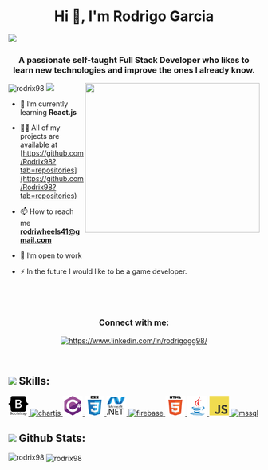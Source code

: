 <h1 align="center">Hi 👋, I'm Rodrigo Garcia</h1>

<!--  BANNER   -->
<img src="https://github.com/Rodrix98/Rodrix98/blob/main/Banner.png">

<!--  Sub-Text Banner   -->
<br/>
<h3 align="center">A passionate self-taught Full Stack Developer who likes to learn new technologies and improve the ones I already know.</h3>

<!--  Image   -->
<img width="350" height="300" align="right" src="https://media4.giphy.com/media/v1.Y2lkPTc5MGI3NjExZjk1NjJmYjMyMmIzMzg5MzY3YzI5NzQ4ZWZhNDgwZDgyYmRjZTUxNiZlcD12MV9pbnRlcm5hbF9naWZzX2dpZklkJmN0PWc/qgQUggAC3Pfv687qPC/giphy.gif">


<!--  Badges   -->
<p align="left"> 
  <img src="https://komarev.com/ghpvc/?username=rodrix98&label=Profile%20views&color=0e75b6&style=flat" alt="rodrix98" /> 
  <img src="https://img.shields.io/github/followers/Rodrix98?style=social"/>
</p> 

- 🌱 I’m currently learning **React.js**

- 👨‍💻 All of my projects are available at [https://github.com/Rodrix98?tab=repositories](https://github.com/Rodrix98?tab=repositories)

- 📫 How to reach me **rodriwheels41@gmail.com**

- 🤝 I’m open to work <!--  ADD CV   -->

- ⚡ In the future I would like to be a game developer.

<br/>
<br/>


## <h3 align="center">Connect with me:</h3>
<p align="center">
<a href="https://linkedin.com/in/rodrigogg98/" target="blank"><img align="center" src="https://img.icons8.com/doodle/40/000000/linkedin--v2.png" alt="https://www.linkedin.com/in/rodrigogg98/" height="50" width="50" /></a>
</p>

<br/>


## <img src="https://media2.giphy.com/media/QssGEmpkyEOhBCb7e1/giphy.gif?cid=ecf05e47a0n3gi1bfqntqmob8g9aid1oyj2wr3ds3mg700bl&rid=giphy.gif" width ="25"><b> Skills:</b>

<p align="left"> 

  <a href="https://getbootstrap.com" target="_blank" rel="noreferrer"> 
  <img src="https://raw.githubusercontent.com/devicons/devicon/master/icons/bootstrap/bootstrap-plain-wordmark.svg" alt="bootstrap" width="40" height="40"/> 
  </a> 
  
  <a href="https://www.chartjs.org" target="_blank" rel="noreferrer"> 
  <img src="https://www.chartjs.org/media/logo-title.svg" alt="chartjs" width="40" height="40"/> 
  </a>
  
  <a href="https://www.w3schools.com/cs/" target="_blank" rel="noreferrer"> 
  <img src="https://raw.githubusercontent.com/devicons/devicon/master/icons/csharp/csharp-original.svg" alt="csharp" width="40" height="40"/> 
  </a> 
  
  <a href="https://www.w3schools.com/css/" target="_blank" rel="noreferrer"> 
  <img src="https://raw.githubusercontent.com/devicons/devicon/master/icons/css3/css3-original-wordmark.svg" alt="css3" width="40" height="40"/> 
  </a> 
  
  <a href="https://dotnet.microsoft.com/" target="_blank" rel="noreferrer"> 
  <img src="https://raw.githubusercontent.com/devicons/devicon/master/icons/dot-net/dot-net-original-wordmark.svg" alt="dotnet" width="40" height="40"/> 
  </a> 
  
  <a href="https://firebase.google.com/" target="_blank" rel="noreferrer"> 
  <img src="https://www.vectorlogo.zone/logos/firebase/firebase-icon.svg" alt="firebase" width="40" height="40"/> 
  </a> 
  
  <a href="https://www.w3.org/html/" target="_blank" rel="noreferrer">
  <img src="https://raw.githubusercontent.com/devicons/devicon/master/icons/html5/html5-original-wordmark.svg" alt="html5" width="40" height="40"/> 
  </a> 
  
  <a href="https://www.java.com" target="_blank" rel="noreferrer"> 
  <img src="https://raw.githubusercontent.com/devicons/devicon/master/icons/java/java-original.svg" alt="java" width="40" height="40"/> 
  </a> 
  
  <a href="https://developer.mozilla.org/en-US/docs/Web/JavaScript" target="_blank" rel="noreferrer"> 
  <img src="https://raw.githubusercontent.com/devicons/devicon/master/icons/javascript/javascript-original.svg" alt="javascript" width="40" height="40"/> 
  </a> 
  
  <a href="https://www.microsoft.com/en-us/sql-server" target="_blank" rel="noreferrer"> 
  <img src="https://www.svgrepo.com/show/303229/microsoft-sql-server-logo.svg" alt="mssql" width="40" height="40"/> 
  </a> 

</p>

## <img src="https://media.giphy.com/media/iY8CRBdQXODJSCERIr/giphy.gif" width ="25"><b> Github Stats:</b>

<p><img align="left" src="https://github-readme-stats.vercel.app/api/top-langs?username=rodrix98&show_icons=true&locale=en&layout=compact" alt="rodrix98" /></p>

<p>&nbsp;<img align="center" src="https://github-readme-stats.vercel.app/api?username=rodrix98&show_icons=true&locale=en" alt="rodrix98" /></p>

